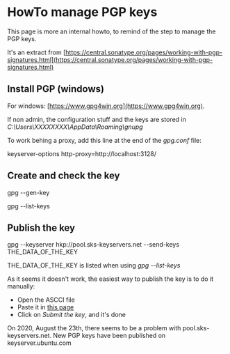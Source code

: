 # HowTo manage PGP keys

This page is more an internal howto, to remind of the step to manage the PGP keys.

It's an extract from [https://central.sonatype.org/pages/working-with-pgp-signatures.html](https://central.sonatype.org/pages/working-with-pgp-signatures.html)

## Install PGP (windows)

For windows: [https://www.gpg4win.org](https://www.gpg4win.org).

If non admin, the configuration stuff and the keys are stored in _C:\Users\XXXXXXXX\AppData\Roaming\gnupg_

To work behing a proxy, add this line at the end of the _gpg.conf_ file:

keyserver-options http-proxy=http://localhost:3128/ 

## Create and check the key

gpg --gen-key

gpg --list-keys

## Publish the key

gpg --keyserver hkp://pool.sks-keyservers.net --send-keys THE_DATA_OF_THE_KEY

THE_DATA_OF_THE_KEY is listed when using _gpg --list-keys_


As it seems it doesn't work, the easiest way to publish the key is to do it manually:
* Open the ASCCI file
* Paste it in [this page](http://pool.sks-keyservers.net/)
* Click on _Submit the key_, and it's done


On 2020, August the 23th, there seems to be a problem with  pool.sks-keyservers.net. New PGP keys have been published on keyserver.ubuntu.com
 